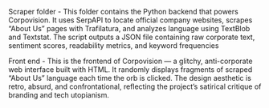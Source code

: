 Scraper folder - This folder contains the Python backend that powers Corpovision. It uses SerpAPI to locate official company websites, scrapes “About Us” pages with Trafilatura, and analyzes language using TextBlob and Textstat. The script outputs a JSON file containing raw corporate text, sentiment scores, readability metrics, and keyword frequencies

Front end - This is the frontend of Corpovision — a glitchy, anti-corporate web interface built with HTML. It randomly displays fragments of scraped “About Us” language each time the orb is clicked. The design aesthetic is retro, absurd, and confrontational, reflecting the project’s satirical critique of branding and tech utopianism.
